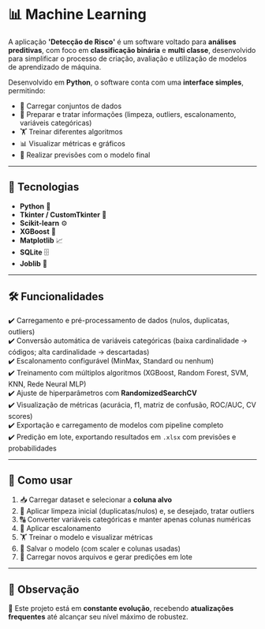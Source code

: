 # 📊 Machine Learning  

A aplicação **'Detecção de Risco'** é um software voltado para **análises preditivas**, com foco em **classificação binária** e **multi classe**, desenvolvido para simplificar o processo de criação, avaliação e utilização de modelos de aprendizado de máquina.  

Desenvolvido em **Python**, o software conta com uma **interface simples**, permitindo:  
- 📂 Carregar conjuntos de dados  
- 🧹 Preparar e tratar informações (limpeza, outliers, escalonamento, variáveis categóricas)  
- 🏋️ Treinar diferentes algoritmos  
- 📊 Visualizar métricas e gráficos  
- 🔮 Realizar previsões com o modelo final  

---

## 🚀 Tecnologias  
- **Python** 🐍  
- **Tkinter / CustomTkinter** 🎨  
- **Scikit-learn** ⚙️  
- **XGBoost** 🌟  
- **Matplotlib** 📈  
- **SQLite** 🗄️
- **Joblib** 💾

---

## 🛠️ Funcionalidades  

✔️ Carregamento e pré-processamento de dados (nulos, duplicatas, outliers)  
✔️ Conversão automática de variáveis categóricas (baixa cardinalidade → códigos; alta cardinalidade → descartadas)  
✔️ Escalonamento configurável (MinMax, Standard ou nenhum)  
✔️ Treinamento com múltiplos algoritmos (XGBoost, Random Forest, SVM, KNN, Rede Neural MLP)  
✔️ Ajuste de hiperparâmetros com **RandomizedSearchCV**  
✔️ Visualização de métricas (acurácia, f1, matriz de confusão, ROC/AUC, CV scores)  
✔️ Exportação e carregamento de modelos com pipeline completo  
✔️ Predição em lote, exportando resultados em `.xlsx` com previsões e probabilidades  

---

## 📂 Como usar  
1. 📥 Carregar dataset e selecionar a **coluna alvo**  
2. 🧹 Aplicar limpeza inicial (duplicatas/nulos) e, se desejado, tratar outliers  
3. 🔠 Converter variáveis categóricas e manter apenas colunas numéricas  
4. 📏 Aplicar escalonamento  
5. 🏋️ Treinar o modelo e visualizar métricas  
6. 💾 Salvar o modelo (com scaler e colunas usadas)  
7. 🔮 Carregar novos arquivos e gerar predições em lote

---

## 📌 Observação  
🔄 Este projeto está em **constante evolução**, recebendo **atualizações frequentes** até alcançar seu nível máximo de robustez.
